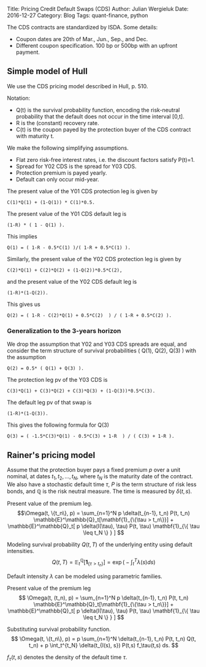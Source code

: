 Title: Pricing Credit Default Swaps (CDS)
Author: Julian Wergieluk
Date: 2016-12-27
Category: Blog
Tags: quant-finance, python


The CDS contracts are standardized by ISDA. Some details: 

* Coupon dates are 20th of Mar., Jun., Sep., and Dec.
* Different coupon specification. 100 bp or 500bp with an upfront payment. 

## Simple model of Hull

We use the CDS pricing model described in Hull, p. 510. 

Notation:

* Q(t) is the survival probability function, encoding the risk-neutral
  probability that the default does not occur in the time interval [0,t].
* R is the (constant) recovery rate. 
* C(t) is the coupon payed by the protection buyer of the CDS contract with maturity t.

We make the following simplifying assumptions.

* Flat zero risk-free interest rates, i.e. the discount factors satisfy P(t)=1.
* Spread for Y02 CDS is the spread for Y03 CDS.
* Protection premium is payed yearly.
* Default can only occur mid-year.

The present value of the Y01 CDS protection leg is given by

    C(1)*Q(1) + (1-Q(1)) * C(1)*0.5.

The present value of the Y01 CDS default leg is

    (1-R) * ( 1 - Q(1) ).

This implies

    Q(1) = ( 1-R - 0.5*C(1) )/( 1-R + 0.5*C(1) ).

Similarly, the present value of the Y02 CDS protection leg is given by

    C(2)*Q(1) + C(2)*Q(2) + (1-Q(2))*0.5*C(2),

and the present value of the Y02 CDS default leg is

    (1-R)*(1-Q(2)).

This gives us

    Q(2) = ( 1-R - C(2)*Q(1) + 0.5*C(2)  ) / ( 1-R + 0.5*C(2) ).

### Generalization to the 3-years horizon

We drop the assumption that Y02 and Y03 CDS spreads are equal, and consider the
term structure of survival probabilities ( Q(1), Q(2), Q(3) ) with the
assumption 

    Q(2) = 0.5* ( Q(1) + Q(3) ).

The protection leg pv of the Y03 CDS is 

    C(3)*Q(1) + C(3)*Q(2) + C(3)*Q(3) + (1-Q(3))*0.5*C(3).

The default leg pv of that swap  is

    (1-R)*(1-Q(3)).

This gives the following formula for Q(3)

    Q(3) = ( -1.5*C(3)*Q(1) - 0.5*C(3) + 1-R  ) / ( C(3) + 1-R ).


## Rainer's pricing model

Assume that the protection buyer pays a fixed premium $p$ over a unit nominal,
at dates $t_1, t_2, ..., t_N$, where $t_N$ is the maturity date of the
contract.  We also have a stochastic default time $\tau$, $P$ is the term
structure of risk less bonds, and $\mathbb Q$ is the risk neutral measure. The
time is measured by $\delta(t,s)$.


Present value of the premium leg.
$$\Omega(t, \{t_n\}, p) =   \sum_{n=1}^N p \delta(t_{n-1}, t_n) P(t, t_n) 
\mathbb{E}^\mathbb{Q}_t[\mathbf{1}_{\{\tau > t_n\}}] + 
 \mathbb{E}^\mathbb{Q}_t[ p \delta(I(\tau), \tau) P(t, \tau) \mathbf{1}_{\{ \tau \leq t_N \} } ]
$$

Modeling survival probability $Q(t,T)$ of the underlying entity using default intensities.
$$ Q(t, T) 
= \mathbb{E}^\mathbb{Q}_t[\mathbf{1}_{\{\tau > t_n\}}] 
= \exp \Big( - \int^T_t \lambda(s) ds \Big) $$

Default intensity $\lambda$ can be modeled using parametric families.

Present value of the premium leg
$$
\Omega(t, (t_n), p) =  \sum_{n=1}^N p \delta(t_{n-1}, t_n) P(t, t_n) 
\mathbb{E}^\mathbb{Q}_t[\mathbf{1}_{\{\tau > t_n\}}] +  
 \mathbb{E}^\mathbb{Q}_t[ p \delta(I(\tau), \tau) P(t, \tau) \mathbf{1}_{\{ \tau \leq t_N \} } ] 
$$

Substituting survival probability function.
$$
\Omega(t, \{t_n\}, p) =  p \sum_{n=1}^N \delta(t_{n-1}, t_n) P(t, t_n) Q(t, t_n) +  
 p \int_t^{t_N} \delta(t_{I(s), s}) P(t,s) f_\tau(t,s) ds.
$$

$f_\tau(t,s)$ denotes the density of the default time $\tau$.

<!-- :vim: spelllang=en_us:spell: -->

